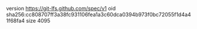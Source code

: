 version https://git-lfs.github.com/spec/v1
oid sha256:cc808707ff3a38fc931106fea1a3c60dca0394b973f0bc72055f1d4a41f68fa4
size 4095
